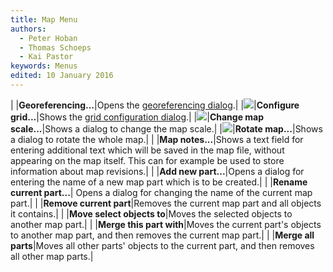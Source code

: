 ```yaml
---
title: Map Menu
authors:
  - Peter Hoban
  - Thomas Schoeps
  - Kai Pastor
keywords: Menus
edited: 10 January 2016
---
```


| |**Georeferencing...**|Opens the [georeferencing dialog](georeferencing.md).|
|![ ](../mapper-images/grid.png)|**Configure grid...**|Shows the [grid configuration dialog](grid.md).|
|![ ](../mapper-images/tool-scale.png)|**Change map scale...**|Shows a dialog to change the map scale.|
|![ ](../mapper-images/tool-rotate.png)|**Rotate map...**|Shows a dialog to rotate the whole map.|
| |**Map notes...**|Shows a text field for entering additional text which will be saved in the map file, without appearing on the map itself. This can for example be used to store information about map revisions.|
| |**Add new part...**|Opens a dialog for entering the name of a new map part which is to be created.|
| |**Rename current part...**| Opens a dialog for changing the name of the current map part.|
| |**Remove current part**|Removes the current map part and all objects it contains.|
| |**Move select objects to**|Moves the selected objects to another map part.|
| |**Merge this part with**|Moves the current part's objects to another map part, and then removes the current map part.|
| |**Merge all parts**|Moves all other parts' objects to the current part, and then removes all other map parts.|
